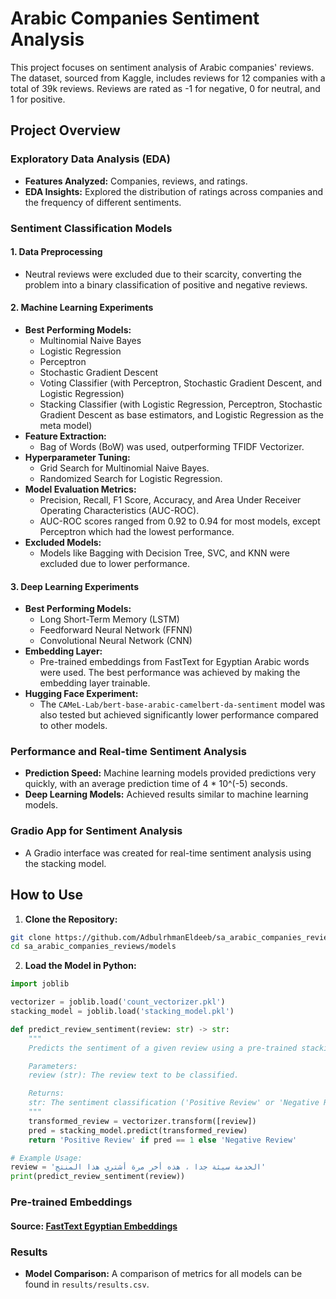 # Arabic Companies Sentiment Analysis

This project focuses on sentiment analysis of Arabic companies' reviews. The dataset, sourced from Kaggle, includes reviews for 12 companies with a total of 39k reviews. Reviews are rated as -1 for negative, 0 for neutral, and 1 for positive.

## Project Overview

### Exploratory Data Analysis (EDA)

- **Features Analyzed:** Companies, reviews, and ratings.
- **EDA Insights:** Explored the distribution of ratings across companies and the frequency of different sentiments.

### Sentiment Classification Models

#### 1. Data Preprocessing

- Neutral reviews were excluded due to their scarcity, converting the problem into a binary classification of positive and negative reviews.

#### 2. Machine Learning Experiments

- **Best Performing Models:**
  - Multinomial Naive Bayes
  - Logistic Regression
  - Perceptron
  - Stochastic Gradient Descent
  - Voting Classifier (with Perceptron, Stochastic Gradient Descent, and Logistic Regression)
  - Stacking Classifier (with Logistic Regression, Perceptron, Stochastic Gradient Descent as base estimators, and Logistic Regression as the meta model)
- **Feature Extraction:**
  - Bag of Words (BoW) was used, outperforming TFIDF Vectorizer.
- **Hyperparameter Tuning:**
  - Grid Search for Multinomial Naive Bayes.
  - Randomized Search for Logistic Regression.
- **Model Evaluation Metrics:**
  - Precision, Recall, F1 Score, Accuracy, and Area Under Receiver Operating Characteristics (AUC-ROC).
  - AUC-ROC scores ranged from 0.92 to 0.94 for most models, except Perceptron which had the lowest performance.
- **Excluded Models:**
  - Models like Bagging with Decision Tree, SVC, and KNN were excluded due to lower performance.

#### 3. Deep Learning Experiments

- **Best Performing Models:**
  - Long Short-Term Memory (LSTM)
  - Feedforward Neural Network (FFNN)
  - Convolutional Neural Network (CNN)
- **Embedding Layer:**
  - Pre-trained embeddings from FastText for Egyptian Arabic words were used. The best performance was achieved by making the embedding layer trainable.
- **Hugging Face Experiment:**
  - The `CAMeL-Lab/bert-base-arabic-camelbert-da-sentiment` model was also tested but achieved significantly lower performance compared to other models.

### Performance and Real-time Sentiment Analysis

- **Prediction Speed:** Machine learning models provided predictions very quickly, with an average prediction time of 4 * 10^(-5) seconds.
- **Deep Learning Models:** Achieved results similar to machine learning models.

### Gradio App for Sentiment Analysis

- A Gradio interface was created for real-time sentiment analysis using the stacking model.

## How to Use

1. **Clone the Repository:**

  ```bash
  git clone https://github.com/AdbulrhmanEldeeb/sa_arabic_companies_reviews.git
  cd sa_arabic_companies_reviews/models
  ```
2. **Load the Model in Python:** 
  ```python
  import joblib
  
  vectorizer = joblib.load('count_vectorizer.pkl')
  stacking_model = joblib.load('stacking_model.pkl')
  
  def predict_review_sentiment(review: str) -> str:
      """
      Predicts the sentiment of a given review using a pre-trained stacking model.
  
      Parameters:
      review (str): The review text to be classified.
  
      Returns:
      str: The sentiment classification ('Positive Review' or 'Negative Review').
      """
      transformed_review = vectorizer.transform([review])
      pred = stacking_model.predict(transformed_review)
      return 'Positive Review' if pred == 1 else 'Negative Review'
  
  # Example Usage:
  review = 'الخدمة سيئة جدا ، هذه أخر مرة أشتري هذا المنتج'
  print(predict_review_sentiment(review))
  ```   
### **Pre-trained Embeddings**

#### **Source:** [FastText Egyptian Embeddings](https://www.kaggle.com/datasets/thraxer/fasttext-egyptian-embedding)

### **Results**

- **Model Comparison:** A comparison of metrics for all models can be found in `results/results.csv`.
